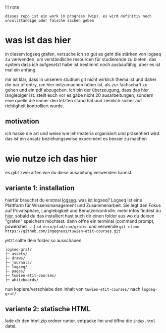 !!! note

    dieses repo ist ein work in progress (wip). es wird definitiv noch unvollständige oder falsche sachen geben 

# was ist das hier
in diesem logseq grafen, versuche ich so gut es geht die stärken von logseq zu verwenden, um verständliche resourcen für studierende zu bieten. das system dass ich aufgesetzt habe ist bestimmt noch ausbaufähig, aber es ist mal ein anfang.

mir ist klar, dass in unserem studium git nicht wirklich thema ist und daher die bar of entry, um hier mitzumachen höher ist, als zur fachschaft zu gehen und ein pdf abzugeben. ich bin der überzeugung, dass das hier langlebiger ist. stellt euch vor es gäbe nicht 20 ausarbeitungen, sondern eine quelle die immer den letzten stand hat und ziemlich sicher auf richtigheit kontrolliert wurde.

## motivation
ich hasse die art und weise wie lehrmateria organisiert und präsentiert wird. das ist ein ansatz beziehungsweise experiment es besser zu machen

# wie nutze ich das hier
es gibt zwei arten wie du diese ausabitung verwenden kannst.
## variante 1: installation
hierfür brauchst du erstmal [logseq](https://github.com/logseq/logseq). was ist logseq? Logseq ist eine Plattform für Wissensmanagement und Zusammenarbeit. Sie legt den Fokus auf Privatsphäre, Langlebigkeit und Benutzerkontrolle. mehr infos findest du [hier](https://logseq.com/). sobald du das installiert hast such dir einen folder aus wo du deinen "grafen" speichern möchtest. dann öffne ein terminal (command prompt, powershell, ...) 
`cd dein/pfad/zum/grafen` 
und verwende 
`git clone https://github.com/Ingegneus/tuwien-etit-courses.git`

jetzt sollte dein folder so ausschauen:

```
logseq-graf/
├─ assets/
├─ draws/
├─ journals/
├─ logseq/
├─ pages/
├─ tuwien-etit-courses/
├─ whiteboards/
```

nun kopiere/verschiebe den inhalt von `tuwien-etit-courses/` nach `logdeq-graf/`

## variante 2: statische HTML
lade dir den html.zip ordner runter. entpacke ihn und öffne die `index.html` datei.